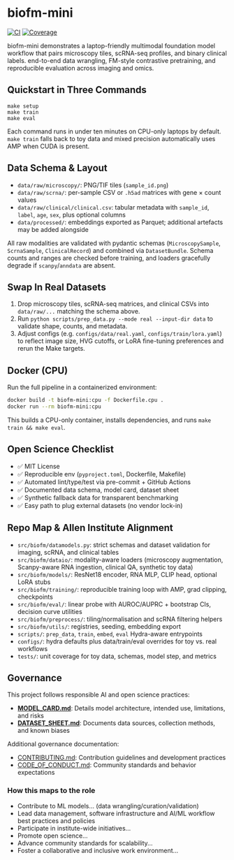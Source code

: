 # biofm-mini

[![CI](https://github.com/altalanta/biofm-mini/actions/workflows/ci.yml/badge.svg)](https://github.com/altalanta/biofm-mini/actions/workflows/ci.yml)
[![Coverage](https://img.shields.io/badge/coverage-≥80%25-brightgreen.svg)](https://github.com/altalanta/biofm-mini)

biofm-mini demonstrates a laptop-friendly multimodal foundation model workflow that pairs microscopy tiles, scRNA-seq profiles, and binary clinical labels. end-to-end data wrangling, FM-style contrastive pretraining, and reproducible evaluation across imaging and omics.

## Quickstart in Three Commands
```
make setup
make train
make eval
```
Each command runs in under ten minutes on CPU-only laptops by default. `make train` falls back to toy data and mixed precision automatically uses AMP when CUDA is present.

## Data Schema & Layout
- `data/raw/microscopy/`: PNG/TIF tiles (`sample_id.png`)
- `data/raw/scrna/`: per-sample CSV or `.h5ad` matrices with gene × count values
- `data/raw/clinical/clinical.csv`: tabular metadata with `sample_id`, `label`, `age`, `sex`, plus optional columns
- `data/processed/`: embeddings exported as Parquet; additional artefacts may be added alongside

All raw modalities are validated with pydantic schemas (`MicroscopySample`, `ScrnaSample`, `ClinicalRecord`) and combined via `DatasetBundle`. Schema counts and ranges are checked before training, and loaders gracefully degrade if `scanpy`/`anndata` are absent.

## Swap In Real Datasets
1. Drop microscopy tiles, scRNA-seq matrices, and clinical CSVs into `data/raw/...` matching the schema above.
2. Run `python scripts/prep_data.py --mode real --input-dir data` to validate shape, counts, and metadata.
3. Adjust configs (e.g. `configs/data/real.yaml`, `configs/train/lora.yaml`) to reflect image size, HVG cutoffs, or LoRA fine-tuning preferences and rerun the Make targets.

## Docker (CPU)

Run the full pipeline in a containerized environment:

```bash
docker build -t biofm-mini:cpu -f Dockerfile.cpu .
docker run --rm biofm-mini:cpu
```

This builds a CPU-only container, installs dependencies, and runs `make train && make eval`.

## Open Science Checklist
- ✅ MIT License
- ✅ Reproducible env (`pyproject.toml`, Dockerfile, Makefile)
- ✅ Automated lint/type/test via pre-commit + GitHub Actions
- ✅ Documented data schema, model card, dataset sheet
- ✅ Synthetic fallback data for transparent benchmarking
- ✅ Easy path to plug external datasets (no vendor lock-in)

## Repo Map & Allen Institute Alignment
- `src/biofm/datamodels.py`: strict schemas and dataset validation for imaging, scRNA, and clinical tables
- `src/biofm/dataio/`: modality-aware loaders (microscopy augmentation, Scanpy-aware RNA ingestion, clinical QA, synthetic toy data)
- `src/biofm/models/`: ResNet18 encoder, RNA MLP, CLIP head, optional LoRA stubs
- `src/biofm/training/`: reproducible training loop with AMP, grad clipping, checkpoints
- `src/biofm/eval/`: linear probe with AUROC/AUPRC + bootstrap CIs, decision curve utilities
- `src/biofm/preprocess/`: tiling/normalisation and scRNA filtering helpers
- `src/biofm/utils/`: registries, seeding, embedding export
- `scripts/`: `prep_data`, `train`, `embed`, `eval` Hydra-aware entrypoints
- `configs/`: hydra defaults plus data/train/eval overrides for toy vs. real workflows
- `tests/`: unit coverage for toy data, schemas, model step, and metrics

## Governance

This project follows responsible AI and open science practices:

- **[MODEL_CARD.md](MODEL_CARD.md)**: Details model architecture, intended use, limitations, and risks
- **[DATASET_SHEET.md](DATASET_SHEET.md)**: Documents data sources, collection methods, and known biases

Additional governance documentation:
- [CONTRIBUTING.md](CONTRIBUTING.md): Contribution guidelines and development practices  
- [CODE_OF_CONDUCT.md](CODE_OF_CONDUCT.md): Community standards and behavior expectations

### How this maps to the role
- Contribute to ML models… (data wrangling/curation/validation)
- Lead data management, software infrastructure and AI/ML workflow best practices and policies
- Participate in institute-wide initiatives…
- Promote open science…
- Advance community standards for scalability…
- Foster a collaborative and inclusive work environment…
